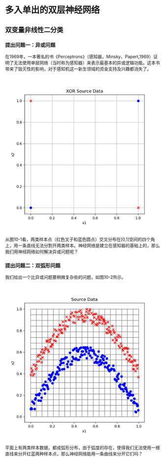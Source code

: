 # 多入单出的双层神经网络

## 双变量非线性二分类

### 提出问题一：异或问题

在1969年，一本著名的书《Perceptrons》（感知器，Minsky、Papert,1969）证明了无法使用单层网络（当时称为感知器）来表示最基本的异或逻辑功能。这本书带来了毁灭性的影响，对于感知机这一新生领域的资金支持及兴趣都消失了。

![&#x56FE;10-1 &#x5F02;&#x6216;&#x95EE;&#x9898;&#x7684;&#x6837;&#x672C;&#x6570;&#x636E;](../.gitbook/assets/image%20%28240%29.png)

从图10-1看，两类样本点（红色叉子和蓝色圆点）交叉分布在\[0,1\]空间的四个角上，用一条直线无法分割开两类样本。神经网络是建立在感知器的基础上的，那么我们用神经网络如何解决异或问题呢？

### 提出问题二：双弧形问题

我们给出一个比异或问题要稍微复杂些的问题，如图10-2所示。

![&#x56FE;10-2 &#x5448;&#x5F27;&#x7EBF;&#x5206;&#x5E03;&#x7684;&#x4E24;&#x7C7B;&#x6837;&#x672C;&#x6570;&#x636E;](../.gitbook/assets/image%20%28244%29.png)

平面上有两类样本数据，都成弧形分布，由于弧度的存在，使得我们无法使用一根直线来分开红蓝两种样本点，那么神经网络能用一条曲线来分开它们吗？

